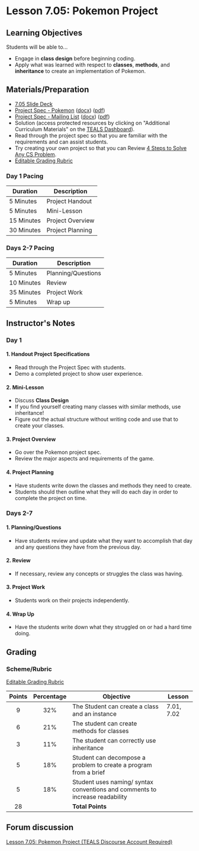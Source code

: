 # Lesson 7.05: Pokemon Project

## Learning Objectives

Students will be able to...

* Engage in **class design** before beginning coding.
* Apply what was learned with respect to **classes**, **methods**, and **inheritance** to create an implementation of Pokemon.

## Materials/Preparation

* [7.05 Slide Deck](https://github.com/TEALSK12/2nd-semester-introduction-to-computer-science/raw/master/units/3_unit/slidedecks/Intro%20Python%207.05%20TEALS.pptx)
* [Project Spec - Pokemon][] ([docx][1]) ([pdf][2])
* [Project Spec - Mailing List][] ([docx][3]) ([pdf][4])
* Solution (access protected resources by clicking on "Additional Curriculum Materials" on the [TEALS Dashboard][]).
* Read through the project spec so that you are familiar with the requirements and can assist students.
* Try creating your own project so that you can Review [4 Steps to Solve Any CS Problem][].
* [Editable Grading Rubric](https://github.com/TEALSK12/2nd-semester-introduction-to-computer-science/raw/master/units/7_unit/05_lesson/rubric.docx)

### Day 1 Pacing

| **Duration**   | **Description** |
| ---------- | ----------- |
| 5 Minutes  | Project Handout      |
| 5 Minutes | Mini-Lesson      |
| 15 Minutes | Project Overview |
| 30 Minutes | Project Planning  |

### Days 2-7 Pacing

| **Duration**|**Description**      |
|--|--|
| 5 Minutes  | Planning/Questions      |
| 10 Minutes | Review      |
| 35 Minutes | Project Work        |
| 5 Minutes | Wrap up     |

## Instructor's Notes

### Day 1

#### 1. Handout Project Specifications

* Read through the Project Spec with students.
* Demo a completed project to show user experience.

#### 2. Mini-Lesson

* Discuss **Class Design**
* If you find yourself creating many classes with similar methods, use inheritance!
* Figure out the actual structure without writing code and use that to create your classes.

#### 3. Project Overview

* Go over the Pokemon project spec.
* Review the major aspects and requirements of the game.

#### 4. Project Planning

* Have students write down the classes and methods they need to create.
* Students should then outline what they will do each day in order to complete the project on time.

### Days 2-7

#### 1. Planning/Questions

* Have students review and update what they want to accomplish that day and any questions they have from the previous day.

#### 2. Review

* If necessary, review any concepts or struggles the class was having.

#### 3. Project Work

* Students work on their projects independently.

#### 4. Wrap Up

* Have the students write down what they struggled on or had a hard time doing.

## Grading

### Scheme/Rubric

[Editable Grading Rubric](https://github.com/TEALSK12/2nd-semester-introduction-to-computer-science/raw/master/units/7_unit/05_lesson/rubric.docx)

| Points | Percentage| Objective | Lesson |
| :---: | :---: | --- | --- |
|9|32%| The Student can create a class and an instance|7.01, 7.02|
|6 | 21%| The student can create methods for classes||
|3 | 11%| The student can correctly use inheritance||
|5 |18% | Student can decompose a problem to create a program from a brief||
|5 |18% | Student uses naming/ syntax conventions and comments to increase readability| |
| 28 | | **Total Points** ||

## Forum discussion

[Lesson 7.05: Pokemon Project (TEALS Discourse Account Required)](https://forums.tealsk12.org/c/2nd-semester-unit-7-classes/lesson-7-05-pokemon)

[TEALS Dashboard]:http:/www.tealsk12.org/dashboard
[4 Steps to Solve Any CS Problem]:https://github.com/TEALS-IntroCS/2nd-semester-introduction-to-computer-science-principles/raw/master/units/4%20Steps%20to%20Solve%20Any%20CS%20Problem.pdf

[Project Spec - Pokemon]:project.md
[Project Spec - Mailing List]:projecta.md
[1]:https://github.com/TEALSK12/2nd-semester-introduction-to-computer-science/raw/master/units/7_unit/05_lesson/project.docx
[2]: https://github.com/TEALSK12/2nd-semester-introduction-to-computer-science/raw/master/units/7_unit/05_lesson/project.pdf
[3]:https://github.com/TEALSK12/2nd-semester-introduction-to-computer-science/raw/master/units/7_unit/05_lesson/projecta.docx
[4]: https://github.com/TEALSK12/2nd-semester-introduction-to-computer-science/raw/master/units/7_unit/05_lesson/projecta.pdf
